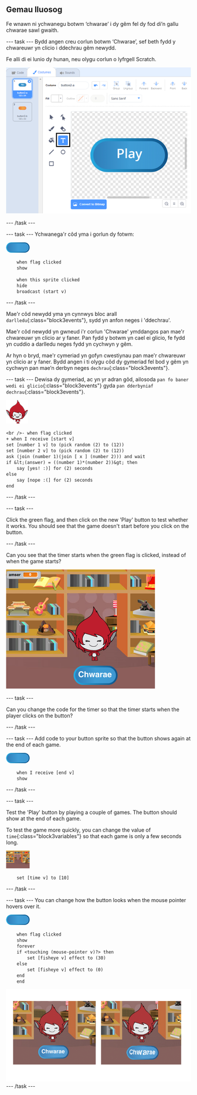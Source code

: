 ## Gemau lluosog

Fe wnawn ni ychwanegu botwm ‘chwarae’ i dy gêm fel dy fod di’n gallu chwarae sawl gwaith.

\--- task \--- Bydd angen creu corlun botwm ‘Chwarae’, sef beth fydd y chwareuwr yn clicio i ddechrau gêm newydd.

Fe alli di ei lunio dy hunan, neu olygu corlun o lyfrgell Scratch.

![Picture of the play button](images/brain-play.png)

\--- /task \---

\--- task \--- Ychwanega'r côd yma i gorlun dy fotwm:

![Button sprite](images/button-sprite.png)

```blocks3
    when flag clicked
    show

    when this sprite clicked
    hide
    broadcast (start v)
```

\--- /task \---

Mae'r côd newydd yma yn cynnwys bloc arall `darlledu`{:class="block3events"}, sydd yn anfon neges i 'ddechrau'.

Mae'r côd newydd yn gwneud i'r corlun 'Chwarae' ymddangos pan mae'r chwareuwr yn clicio ar y faner. Pan fydd y botwm yn cael ei glicio, fe fydd yn cuddio a darlledu neges fydd yn cychwyn y gêm.

Ar hyn o bryd, mae'r cymeriad yn gofyn cwestiynau pan mae'r chwareuwr yn clicio ar y faner. Bydd angen i ti olygu côd dy gymeriad fel bod y gêm yn cychwyn pan mae’n derbyn neges `dechrau`{:class="block3events"}.

\--- task \--- Dewisa dy gymeriad, ac yn yr adran gôd, ailosoda `pan fo baner wedi ei glicio`{:class="block3events"} gyda `pan dderbyniaf dechrau`{:class="block3events"}.

![Character sprite](images/giga-sprite.png)

```blocks3
<br />- when flag clicked
+ when I receive [start v]
set [number 1 v] to (pick random (2) to (12))
set [number 2 v] to (pick random (2) to (12))
ask (join (number 1)(join [ x ] (number 2))) and wait
if &lt;(answer) = ((number 1)*(number 2))&gt; then
    say [yes! :)] for (2) seconds
else
    say [nope :(] for (2) seconds
end
```

\--- /task \---

\--- task \---

Click the green flag, and then click on the new 'Play' button to test whether it works. You should see that the game doesn't start before you click on the button.

\--- /task \---

Can you see that the timer starts when the green flag is clicked, instead of when the game starts?

![Timer has started](images/brain-timer-bug.png)

\--- task \---

Can you change the code for the timer so that the timer starts when the player clicks on the button?

\--- /task \---

\--- task \--- Add code to your button sprite so that the button shows again at the end of each game.

![Button sprite](images/button-sprite.png)

```blocks3
    when I receive [end v]
    show
```

\--- /task \---

\--- task \---

Test the 'Play' button by playing a couple of games. The button should show at the end of each game.

To test the game more quickly, you can change the value of `time`{:class="block3variables"} so that each game is only a few seconds long.

![Stage](images/stage-sprite.png)

```blocks3
    set [time v] to [10]
```

\--- /task \---

\--- task \--- You can change how the button looks when the mouse pointer hovers over it.

![Button](images/button-sprite.png)

```blocks3
    when flag clicked
    show
    forever
    if <touching (mouse-pointer v)?> then
        set [fisheye v] effect to (30)
    else
        set [fisheye v] effect to (0)
    end
    end
```

![screenshot](images/brain-fisheye.png) \--- /task \---